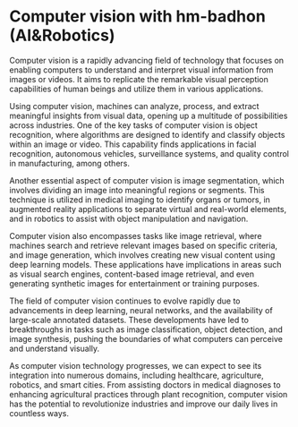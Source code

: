 # Computer vision with hm-badhon (AI&Robotics)

Computer vision is a rapidly advancing field of technology that focuses on enabling computers to understand and interpret visual information from images or videos. It aims to replicate the remarkable visual perception capabilities of human beings and utilize them in various applications.

Using computer vision, machines can analyze, process, and extract meaningful insights from visual data, opening up a multitude of possibilities across industries. One of the key tasks of computer vision is object recognition, where algorithms are designed to identify and classify objects within an image or video. This capability finds applications in facial recognition, autonomous vehicles, surveillance systems, and quality control in manufacturing, among others.

Another essential aspect of computer vision is image segmentation, which involves dividing an image into meaningful regions or segments. This technique is utilized in medical imaging to identify organs or tumors, in augmented reality applications to separate virtual and real-world elements, and in robotics to assist with object manipulation and navigation.

Computer vision also encompasses tasks like image retrieval, where machines search and retrieve relevant images based on specific criteria, and image generation, which involves creating new visual content using deep learning models. These applications have implications in areas such as visual search engines, content-based image retrieval, and even generating synthetic images for entertainment or training purposes.

The field of computer vision continues to evolve rapidly due to advancements in deep learning, neural networks, and the availability of large-scale annotated datasets. These developments have led to breakthroughs in tasks such as image classification, object detection, and image synthesis, pushing the boundaries of what computers can perceive and understand visually.

As computer vision technology progresses, we can expect to see its integration into numerous domains, including healthcare, agriculture, robotics, and smart cities. From assisting doctors in medical diagnoses to enhancing agricultural practices through plant recognition, computer vision has the potential to revolutionize industries and improve our daily lives in countless ways.
